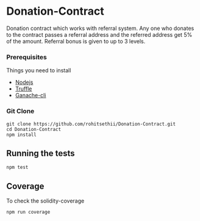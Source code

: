 # Donation-Contract

Donation contract which works with referral system. Any one who donates to the contract passes a referral address and the referred address get 5% of the amount. Referral bonus is given to up to 3 levels. 

### Prerequisites

Things you need to install


* [Nodejs](https://nodejs.org/en/download) 
* [Truffle](https://truffleframework.com/docs/truffle/getting-started/installation)
* [Ganache-cli](https://truffleframework.com/ganache)


### Git Clone

```
git clone https://github.com/rohitsethii/Donation-Contract.git
cd Donation-Contract
npm install
```

## Running the tests

```
npm test
```

## Coverage

To check the solidity-coverage
```
npm run coverage
```